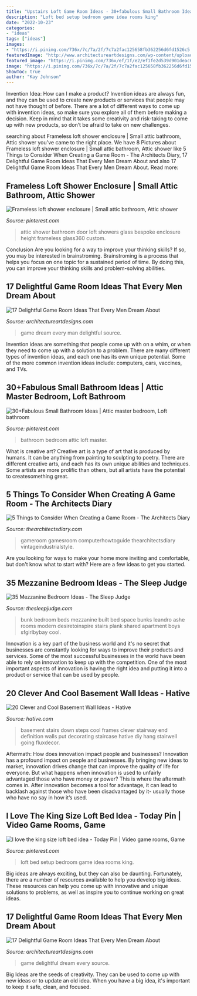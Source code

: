 ```yaml
---
title: "Upstairs Loft Game Room Ideas - 30+fabulous Small Bathroom Ideas"
description: "Loft bed setup bedroom game idea rooms king"
date: "2022-10-23"
categories:
- "ideas"
tags: ["ideas"]
images:
- "https://i.pinimg.com/736x/7c/7a/2f/7c7a2fac125658fb362256d6fd1526c5.jpg"
featuredImage: "http://www.architectureartdesigns.com/wp-content/uploads/2015/10/213.jpg"
featured_image: "https://i.pinimg.com/736x/ef/1f/e2/ef1fe2d539d901deac69cc5a7a9542c1.jpg"
image: "https://i.pinimg.com/736x/7c/7a/2f/7c7a2fac125658fb362256d6fd1526c5.jpg"
ShowToc: true
author: "Kay Johnson"
---
```



Invention Idea: How can I make a product?
Invention ideas are always fun, and they can be used to create new products or services that people may not have thought of before. There are a lot of different ways to come up with invention ideas, so make sure you explore all of them before making a decision. Keep in mind that it takes some creativity and risk-taking to come up with new products, so don’t be afraid to take on new challenges.

	

		
searching about Frameless loft shower enclosure | Small attic bathroom, Attic shower you've came to the right place. We have 8 Pictures about Frameless loft shower enclosure | Small attic bathroom, Attic shower like 5 Things to Consider When Creating a Game Room - The Architects Diary, 17 Delightful Game Room Ideas That Every Men Dream About and also 17 Delightful Game Room Ideas That Every Men Dream About. Read more:
		
    
## Frameless Loft Shower Enclosure | Small Attic Bathroom, Attic Shower

<img loading=lazy src="https://i.pinimg.com/736x/7c/7a/2f/7c7a2fac125658fb362256d6fd1526c5.jpg" onerror="this.onerror=null;this.src='https://tse2.mm.bing.net/th?id=OIP.LHWS8FJKQOLrsE1sGbXvRAHaJ3&amp;pid=15.1';" alt="Frameless loft shower enclosure | Small attic bathroom, Attic shower">

_Source: pinterest.com_

>attic shower bathroom door loft showers glass bespoke enclosure height frameless glass360 custom. 

	

Conclusion
Are you looking for a way to improve your thinking skills? If so, you may be interested in brainstroming. Brainstroming is a process that helps you focus on one topic for a sustained period of time. By doing this, you can improve your thinking skills and problem-solving abilities.

    
## 17 Delightful Game Room Ideas That Every Men Dream About

<img loading=lazy src="http://www.architectureartdesigns.com/wp-content/uploads/2015/10/1210.jpg" onerror="this.onerror=null;this.src='https://tse4.mm.bing.net/th?id=OIP.umo9sCHuifEUi1qgLhY-KwHaE8&amp;pid=15.1';" alt="17 Delightful Game Room Ideas That Every Men Dream About">

_Source: architectureartdesigns.com_

>game dream every man delightful source. 

	

Invention ideas are something that people come up with on a whim, or when they need to come up with a solution to a problem. There are many different types of invention ideas, and each one has its own unique potential. Some of the more common invention ideas include: computers, cars, vaccines, and TVs.

    
## 30+Fabulous Small Bathroom Ideas | Attic Master Bedroom, Loft Bathroom

<img loading=lazy src="https://i.pinimg.com/736x/ef/1f/e2/ef1fe2d539d901deac69cc5a7a9542c1.jpg" onerror="this.onerror=null;this.src='https://tse1.mm.bing.net/th?id=OIP.ELszitNBoxyPRX5hdt_MQQHaLH&amp;pid=15.1';" alt="30+Fabulous Small Bathroom Ideas | Attic master bedroom, Loft bathroom">

_Source: pinterest.com_

>bathroom bedroom attic loft master. 

	

What is creative art?
Creative art is a type of art that is produced by humans. It can be anything from painting to sculpting to poetry. There are different creative arts, and each has its own unique abilities and techniques. Some artists are more prolific than others, but all artists have the potential to createsomething great.

    
## 5 Things To Consider When Creating A Game Room - The Architects Diary

<img loading=lazy src="https://thearchitectsdiary.com/wp-content/uploads/2020/12/Things-to-Consider-While-Creating-a-Game-Room.jpg" onerror="this.onerror=null;this.src='https://tse1.mm.bing.net/th?id=OIP.JF1EX-3DNB1sxMiUcPVQDAHaEc&amp;pid=15.1';" alt="5 Things to Consider When Creating a Game Room - The Architects Diary">

_Source: thearchitectsdiary.com_

>gameroom gamesroom computerhowtoguide thearchitectsdiary vintageindustrialstyle. 

	

Are you looking for ways to make your home more inviting and comfortable, but don't know what to start with? Here are a few ideas to get you started. 

    
## 35 Mezzanine Bedroom Ideas - The Sleep Judge

<img loading=lazy src="https://www.thesleepjudge.com/wp-content/uploads/2017/06/Small-Bunks.jpg" onerror="this.onerror=null;this.src='https://tse3.mm.bing.net/th?id=OIP.JjYm75tjkERnsjDDfPJN9wHaLH&amp;pid=15.1';" alt="35 Mezzanine Bedroom Ideas - The Sleep Judge">

_Source: thesleepjudge.com_

>bunk bedroom beds mezzanine built bed space bunks leandro ashe rooms modern desiretoinspire stairs plank shared apartment boys sfgirlbybay cool. 

	

Innovation is a key part of the business world and it's no secret that businesses are constantly looking for ways to improve their products and services. Some of the most successful businesses in the world have been able to rely on innovation to keep up with the competition. One of the most important aspects of innovation is having the right idea and putting it into a product or service that can be used by people.

    
## 20 Clever And Cool Basement Wall Ideas - Hative

<img loading=lazy src="http://hative.com/wp-content/uploads/2014/05/basement-wall-ideas/6-photo-wall-basement.jpg" onerror="this.onerror=null;this.src='https://tse1.mm.bing.net/th?id=OIP.ROvQT7L-4lhNAQJN3L0IpQHaLh&amp;pid=15.1';" alt="20 Clever and Cool Basement Wall Ideas - Hative">

_Source: hative.com_

>basement stairs down steps cool frames clever stairway end definition walls put decorating staircase hative diy hang stairwell going fluxdecor. 

	

Aftermath: How does innovation impact people and businesses?
Innovation has a profound impact on people and businesses. By bringing new ideas to market, innovation drives change that can improve the quality of life for everyone. But what happens when innovation is used to unfairly advantaged those who have money or power? This is where the aftermath comes in. After innovation becomes a tool for advantage, it can lead to backlash against those who have been disadvantaged by it- usually those who have no say in how it’s used.

    
## I Love The King Size Loft Bed Idea - Today Pin | Video Game Rooms, Game

<img loading=lazy src="https://i.pinimg.com/736x/bd/d8/43/bdd843962a6ccb4c7e2ed35c6a3806aa.jpg" onerror="this.onerror=null;this.src='https://tse3.mm.bing.net/th?id=OIP.4qgBpx3Dinwdlfv4wGOtwAHaHd&amp;pid=15.1';" alt="I love the king size loft bed idea - Today Pin | Video game rooms, Game">

_Source: pinterest.com_

>loft bed setup bedroom game idea rooms king. 

	

Big ideas are always exciting, but they can also be daunting. Fortunately, there are a number of resources available to help you develop big ideas. These resources can help you come up with innovative and unique solutions to problems, as well as inspire you to continue working on great ideas.

    
## 17 Delightful Game Room Ideas That Every Men Dream About

<img loading=lazy src="http://www.architectureartdesigns.com/wp-content/uploads/2015/10/213.jpg" onerror="this.onerror=null;this.src='https://tse4.mm.bing.net/th?id=OIP.ltpUnpzCsXA9bFiqETricgHaFj&amp;pid=15.1';" alt="17 Delightful Game Room Ideas That Every Men Dream About">

_Source: architectureartdesigns.com_

>game delightful dream every source. 

	

Big Ideas are the seeds of creativity. They can be used to come up with new ideas or to update an old idea. When you have a big idea, it's important to keep it safe, clean, and focused.

